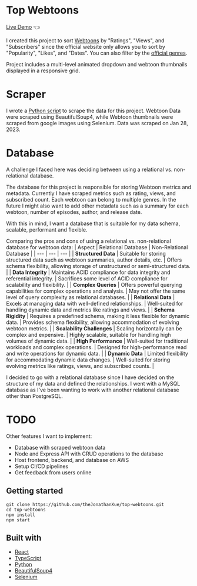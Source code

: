 # Top Webtoons

[Live Demo](https://thejonathanxue.github.io/top-webtoons/) :point_left:

I created this project to sort [Webtoons](https://www.webtoons.com/en/) by "Ratings", "Views", and "Subscribers" since the official website only allows you to sort by "Popularity", "Likes", and "Dates". You can also filter by the [official genres](https://www.webtoons.com/en/genre#).

Project includes a multi-level animated dropdown and webtoon thumbnails displayed in a responsive grid.

# Scraper

I wrote a [Python script](https://github.com/theJonathanXue/webtoon-rating-scraper) to scrape the data for this project. Webtoon Data were scraped using BeautifulSoup4, while Webtoon thumbnails were scraped from google images using Selenium. Data was scraped on Jan 28, 2023.

# Database
A challenge I faced here was deciding between using a relational vs. non-relational database.

The database for this project is responsible for storing Webtoon metrics and metadata. Currently I have scraped metrics such as rating, views, and subscribed count. Each webtoon can belong to multiple genres. In the future I might also want to add other metadata such as a summary for each webtoon, number of episodes, author, and release date.

With this in mind, I want a database that is suitable for my data schema, scalable, performant and flexible. 

Comparing the pros and cons of using a relational vs. non-relational database for webtoon data:
| Aspect | Relational Database | Non-Relational Database |
| --- | --- | --- |
| **Structured Data** | Suitable for storing structured data such as webtoon summaries, author details, etc. | Offers schema flexibility, allowing storage of unstructured or semi-structured data. |
| **Data Integrity** | Maintains ACID compliance for data integrity and referential integrity. | Sacrifices some level of ACID compliance for scalability and flexibility. |
| **Complex Queries** | Offers powerful querying capabilities for complex operations and analysis. | May not offer the same level of query complexity as relational databases. |
| **Relational Data** | Excels at managing data with well-defined relationships. | Well-suited for handling dynamic data and metrics like ratings and views. |
| **Schema Rigidity** | Requires a predefined schema, making it less flexible for dynamic data. | Provides schema flexibility, allowing accommodation of evolving webtoon metrics. |
| **Scalability Challenges** | Scaling horizontally can be complex and expensive. | Highly scalable, suitable for handling high volumes of dynamic data. |
| **High Performance** | Well-suited for traditional workloads and complex operations. | Designed for high-performance read and write operations for dynamic data. |
| **Dynamic Data** | Limited flexibility for accommodating dynamic data changes. | Well-suited for storing evolving metrics like ratings, views, and subscribed counts. |

I decided to go with a relational database since I have decided on the structure of my data and defined the relationships. I went with a MySQL database as I've been wanting to work with another relational database other than PostgreSQL.

# TODO
Other features I want to implement:
- Database with scraped webtoon data
- Node and Express API with CRUD operations to the database
- Host frontend, backend, and database on AWS
- Setup CI/CD pipelines
- Get feedback from users online

## Getting started

```
git clone https://github.com/theJonathanXue/top-webtoons.git
cd top-webtoons
npm install
npm start
```

## Built with

- [React](https://reactjs.org/)
- [TypeScript](https://www.typescriptlang.org/)
- [Python](https://www.python.org/)
- [BeautifulSoup4](https://pypi.org/project/beautifulsoup4/)
- [Selenium](https://www.selenium.dev/)
